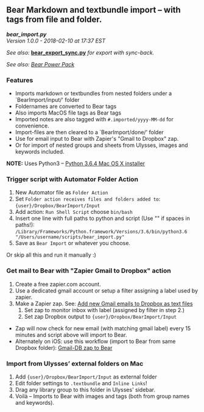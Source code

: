## Bear Markdown and textbundle import – with tags from file and folder.

***bear_import.py***  
*Version 1.0.0 - 2018-02-10 at 17:37 EST*

*See also:* **[bear_export_sync.py](https://github.com/rovest/Bear-Markdown-Export/blob/master/README.md)** *for export with sync-back.*

*See also: [Bear Power Pack](https://github.com/rovest/Bear-Power-Pack/blob/master/README.md)*


### Features 

* Imports markdown or textbundles from nested folders under a `BearImport/input/' folder
* Foldernames are converted to Bear tags
* Also imports MacOS file tags as Bear tags
* Imported notes are also tagged with `#.imported/yyyy-MM-dd` for convenience.
* Import-files are then cleared to a `BearImport/done/' folder
* Use for email input to Bear with Zapier's "Gmail to Dropbox" zap.
* Or for import of nested groups and sheets from Ulysses, images and keywords included.

**NOTE:** Uses Python3 – [Python 3.6.4 Mac OS X installer](https://www.python.org/ftp/python/3.6.4/python-3.6.4-macosx10.6.pkg)


### Trigger script with Automator Folder Action

1. New Automator file as `Folder Action` 
2. Set `Folder action receives files and folders added to`: `{user}/Dropbox/BearImport/Input`
3. Add action: `Run Shell Script` choose `bin/bash`
4. Insert one line with full paths to python and script (Use "" if spaces in paths!):  
`/Library/Frameworks/Python.framework/Versions/3.6/bin/python3.6 "/Users/username/scripts/bear_import.py"`
5. Save as `Bear Import` or whatever you choose.

Or skip all this and run it manually :)


### Get mail to Bear with "Zapier Gmail to Dropbox" action

1. Create a free zapier.com account.
2. Use a dedicated gmail account or setup a filter assigning a label used by zapier. 
3. Make a Zapier zap. See: [Add new Gmail emails to Dropbox as text files](https://zapier.com/apps/dropbox/integrations/gmail/10323/add-new-gmail-emails-to-dropbox-as-text-files)
	1. Set zap to monitor inbox with label (assigned by filter in step 2.)
	2. Set zap Dropbox output to `{user}/Dropbox/BearImport/Input` 

- Zap will now check for new email (with matching gmail label) every 15 minutes and script above will import to Bear.
- Alternately on iOS: use this workflow (import to Bear from same Dropbox folder): [Gmail-DB zap to Bear](https://workflow.is/workflows/827b9b2518d5476ca0158a67d5b492fa)

### Import from Ulysses’ external folders on Mac

1. Add `{user}/Dropbox/BearImport/Input` as external folder
2. Edit folder settings to `.textbundle` and `Inline Links`!
3. Drag any library group to this folder in Ulysses' sidebar.
4. Voilà – Imports to Bear with images and tags (both from group names and keywords).


